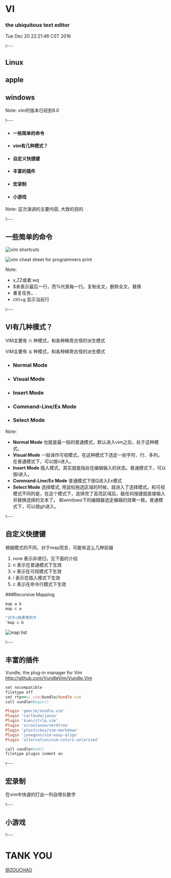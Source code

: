 # VI<i class="icon-maxcdn"></i>
### the ubiquitous text editor

Tue Dec 20 22:21:46 CST 2016

!---

## <i class="icon-linux"></i> Linux
## <i class="icon-apple"></i> apple
## <span><i class="icon-windows"></i> windows</span> <!-- .element: class="fragment" data-fragment-index="0" -->
Note: vim的版本已经到8.0

!---

- #### <i class="icon-terminal"></i> 一些简单的命令
- #### <i class="icon-tasks"></i> vim有几种模式？
- #### <i class="icon-keyboard"></i> 自定义快捷键
- #### <i class="icon-dropbox"></i> 丰富的插件
- #### <i class="icon-facetime-video"></i> 宏录制
- #### <i class="icon-gamepad"></i> 小游戏

Note: 这次演讲的主要内容, 大致的目的

!---

## <i class="icon-terminal"></i> 一些简单的命令


![vim shortcuts](http://zouchao-pic.b0.upaiyun.com/slideshare/vim/vimshortcuts.png)


![vim cheat sheet for programmers print](http://zouchao-pic.b0.upaiyun.com/slideshare/vim/vim_cheat_sheet_for_programmers_print.png)

Note:
- x,ZZ或者:wq
- $来表示最后一行，而%代表每一行。复制全文，删除全文，替换
- 重复任务，.
- ctrl+g 显示当前行

!---

## <i class="icon-tasks"></i> VI<i class="icon-maxcdn"></i>有几种模式？


VIM主要有 ` 六 ` 种模式，和各种稀奇古怪的派生模式<!-- .slide: data-transition="fade-in fade-out" data-transition-speed="fast" -->
<!-- .element: class="fragment" data-fragment-index="0" -->


VIM主要有 ` 五 ` 种模式，和各种稀奇古怪的派生模式<!-- .slide: data-transition="fade-in slide-out" -->


- ### Normal Mode <!-- .element: class="fragment" data-fragment-index="0" -->
- ### Visual Mode <!-- .element: class="fragment" data-fragment-index="1" -->
- ### Insert Mode <!-- .element: class="fragment" data-fragment-index="2" -->
- ### Command-Line/Ex Mode <!-- .element: class="fragment" data-fragment-index="3" -->
- ### Select Mode <!-- .element: class="fragment" data-fragment-index="4" -->

Note:
- **Normal Mode** 也就是最一般的普通模式，默认进入vim之后，处于这种模式。
- **Visual Mode** 一般译作可视模式，在这种模式下选定一些字符、行、多列。在普通模式下，可以按v进入。
- **Insert Mode** 插入模式，其实就是指处在编辑输入的状态。普通模式下，可以按i进入。
- **Command-Line/Ex Mode** 普通模式下按Q进入Ex模式
- **Select Mode** 选择模式, 用鼠标拖选区域的时候，就进入了选择模式。和可视模式不同的是，在这个模式下，选择完了高亮区域后，敲任何按键就直接输入并替换选择的文本了。
和windows下的编辑器选定编辑的效果一致。普通模式下，可以按gh进入。

!---

## <i class="icon-keyboard"></i> 自定义快捷键


根据模式的不同，对于map而言，可能有这么几种前缀

1. nore 表示非递归，见下面的介绍
2. n 表示在普通模式下生效
3. v 表示在可视模式下生效
4. i 表示在插入模式下生效
5. c 表示在命令行模式下生效


###Recursive Mapping

```ruby
map a b
map c a

"对于c效果等同于
"map c b
```


![map list](http://zouchao-pic.b0.upaiyun.com/slideshare/vim/map.png)

!---

## <i class="icon-dropbox"></i> 丰富的插件


Vundle, the plug-in manager for Vim http://github.com/VundleVim/Vundle.Vim


```ruby
set nocompatible
filetype off
set rtp+=~/.vim/bundle/Vundle.vim
call vundle#begin()

Plugin 'gmarik/Vundle.vim'
Plugin 'carlhuda/janus'
Plugin 'kien/ctrlp.vim'
Plugin 'scrooloose/nerdtree'
Plugin 'plasticboy/vim-markdown'
Plugin 'junegunn/vim-easy-align'
Plugin 'altercation/vim-colors-solarized'

call vundle#end()
filetype plugin indent on 
```
!---

## <i class="icon-facetime-video"></i> 宏录制

在vim中快速的打出一列自增长数字

!---

## <i class="icon-gamepad"></i> 小游戏

!---

# T<i class="icon-h-sign"></i>ANK YOU

[@ZOUCHAO](http://zouchao.me)
